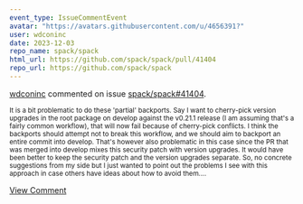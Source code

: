 ```yaml
---
event_type: IssueCommentEvent
avatar: "https://avatars.githubusercontent.com/u/4656391?"
user: wdconinc
date: 2023-12-03
repo_name: spack/spack
html_url: https://github.com/spack/spack/pull/41404
repo_url: https://github.com/spack/spack
---
```


<a href='https://github.com/wdconinc' target='_blank'>wdconinc</a> commented on issue <a href='https://github.com/spack/spack/pull/41404' target='_blank'>spack/spack#41404</a>.

<small>It is a bit problematic to do these 'partial' backports. Say I want to cherry-pick version upgrades in the root package on develop against the v0.21.1 release (I am assuming that's a fairly common workflow), that will now fail because of cherry-pick conflicts. I think the backports should attempt not to break this workflow, and we should aim to backport an entire commit into develop. That's however also problematic in this case since the PR that was merged into develop mixes this security patch with version upgrades. It would have been better to keep the security patch and the version upgrades separate. So, no concrete suggestions from my side but I just wanted to point out the problems I see with this approach in case others have ideas about how to avoid them....</small>

<a href='https://github.com/spack/spack/pull/41404' target='_blank'>View Comment</a>